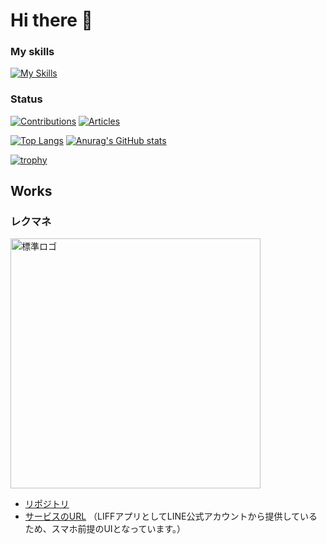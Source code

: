 # Hi there 👋

### My skills
[![My Skills](https://skillicons.dev/icons?i=ts,js,html,css,react,nextjs,materialui,nodejs,vite,firebase,docker,netlify,gcp,py,pytorch,ai,figma,git,github,githubactions,go,vue,nuxt,java)](https://skillicons.dev)


### Status

[![Contributions](https://badgen.org/img/qiita/fumigoro/contributions?style=flat)](https://qiita.com/fumigoro)
[![Articles](https://badgen.org/img/qiita/fumigoro/articles?style=flat)](https://qiita.com/fumigoro)


[![Top Langs](https://github-readme-stats.vercel.app/api/top-langs/?username=fumigoro&layout=donut)](https://github.com/fumigoro)
[![Anurag's GitHub stats](https://github-readme-stats.vercel.app/api?username=fumigoro&count_private=true&show_icons=true)](https://github.com/fumigoro)

[![trophy](https://github-profile-trophy.vercel.app/?username=fumigoro&rank=SECRET,SSS,SS,S,AA,AA,A,B,C&column=7)](https://github.com/fumigoro)

## Works

### レクマネ
<img width="400" alt="標準ロゴ" src="https://user-images.githubusercontent.com/51395778/227837483-9355503a-1ace-4437-94b2-1d9568470e6f.png">

 - [リポジトリ](https://github.com/fumigoro/lecmane)
 - [サービスのURL](https://www.lecmane.com/) （LIFFアプリとしてLINE公式アカウントから提供しているため、スマホ前提のUIとなっています。）

<!--
**fumigoro/fumigoro** is a ✨ _special_ ✨ repository because its `README.md` (this file) appears on your GitHub profile.

Here are some ideas to get you started:

- 🔭 I’m currently working on ...
- 🌱 I’m currently learning ...
- 👯 I’m looking to collaborate on ...
- 🤔 I’m looking for help with ...
- 💬 Ask me about ...
- 📫 How to reach me: ...
- 😄 Pronouns: ...
- ⚡ Fun fact: ...
-->
